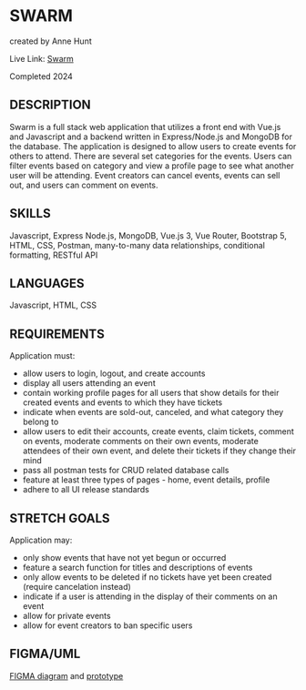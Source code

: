 # SWARM

created by Anne Hunt

Live Link: [Swarm](https://swarm.annehunt.dev)

Completed 2024

## DESCRIPTION

Swarm is a full stack web application that utilizes a front end with Vue.js and Javascript and a backend written in Express/Node.js and MongoDB for the database. The application is designed to allow users to create events for others to attend. There are several set categories for the events. Users can filter events based on category and view a profile page to see what another user will be attending. Event creators can cancel events, events can sell out, and users can comment on events.

## SKILLS

Javascript, Express Node.js, MongoDB, Vue.js 3, Vue Router, Bootstrap 5, HTML, CSS, Postman, many-to-many data relationships, conditional formatting, RESTful API

## LANGUAGES

Javascript, HTML, CSS

## REQUIREMENTS

Application must:

- allow users to login, logout, and create accounts
- display all users attending an event
- contain working profile pages for all users that show details for their created events and events to which they have tickets
- indicate when events are sold-out, canceled, and what category they belong to
- allow users to edit their accounts, create events, claim tickets, comment on events, moderate comments on their own events, moderate attendees of their own event, and delete their tickets if they change their mind
- pass all postman tests for CRUD related database calls
- feature at least three types of pages - home, event details, profile
- adhere to all UI release standards

## STRETCH GOALS

Application may:

- only show events that have not yet begun or occurred
- feature a search function for titles and descriptions of events
- only allow events to be deleted if no tickets have yet been created (require cancelation instead)
- indicate if a user is attending in the display of their comments on an event
- allow for private events
- allow for event creators to ban specific users

## FIGMA/UML

[FIGMA diagram](https://www.figma.com/file/m7U44jDMTPtDqkla1FUTiY/Towe?type=design&node-id=0-1&mode=design&t=gjWOWkLsnXpGJBBS-0) and [prototype](https://www.figma.com/proto/m7U44jDMTPtDqkla1FUTiY/Tower?type=design&node-id=4-2&t=gjWOWkLsnXpGJBBS-0&scaling=min-zoom&page-id=0:1&starting-point-node-id=4:2)
